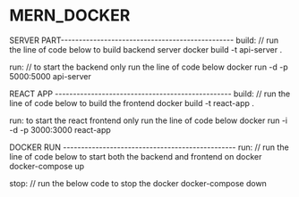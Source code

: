# MERN_DOCKER

SERVER PART------------------------------------------------
build: // run the line of code below to build backend server
	docker build -t api-server .

run: // to start the backend only run the line of code below
	docker run -d -p 5000:5000 api-server

REACT APP -------------------------------------------------
build: // run the line of code below to build the frontend
	docker build -t react-app .

run: to start the react frontend only run the line of code below
	docker run -i -d -p 3000:3000 react-app

DOCKER RUN ------------------------------------------------
run:  // run the line of code below to start both the backend and frontend on docker
	docker-compose up

stop: // run the below code to stop the docker
	docker-compose down
